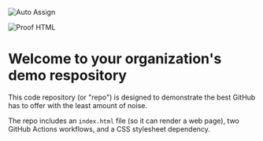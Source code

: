 ![Auto Assign](https://github.com/grandxasd/demo-repository/actions/workflows/auto-assign.yml/badge.svg)

![Proof HTML](https://github.com/grandxasd/demo-repository/actions/workflows/proof-html.yml/badge.svg)

# Welcome to your organization's demo respository
This code repository (or "repo") is designed to demonstrate the best GitHub has to offer with the least amount of noise.

The repo includes an `index.html` file (so it can render a web page), two GitHub Actions workflows, and a CSS stylesheet dependency.
